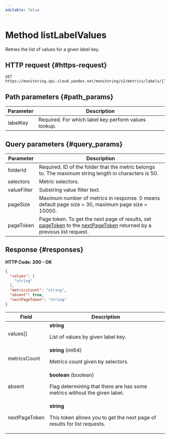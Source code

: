 ```yaml
---
editable: false
---
```


# Method listLabelValues
Retries the list of values for a given label key.
 

 
## HTTP request {#https-request}
```
GET https://monitoring.api.cloud.yandex.net/monitoring/v2/metrics/labels/{labelKey}/values
```
 
## Path parameters {#path_params}
 
Parameter | Description
--- | ---
labelKey | Required. For which label key perform values lookup.
 
## Query parameters {#query_params}
 
Parameter | Description
--- | ---
folderId | Required. ID of the folder that the metric belongs to.  The maximum string length in characters is 50.
selectors | Metric selectors.
valueFilter | Substring value filter text.
pageSize | Maximum number of metrics in response. 0 means default page size = 30, maximum page size = 10000.
pageToken | Page token. To get the next page of results, set [pageToken](/docs/monitoring/api-ref/MetricsMeta/listLabelValues#query_params) to the [nextPageToken](/docs/monitoring/api-ref/MetricsMeta/listMetrics#responses) returned by a previous list request.
 
## Response {#responses}
**HTTP Code: 200 - OK**

```json 
{
  "values": [
    "string"
  ],
  "metricsCount": "string",
  "absent": true,
  "nextPageToken": "string"
}
```

 
Field | Description
--- | ---
values[] | **string**<br><p>List of values by given label key.</p> 
metricsCount | **string** (int64)<br><p>Metrics count given by selectors.</p> 
absent | **boolean** (boolean)<br><p>Flag determining that there are has some metrics without the given label.</p> 
nextPageToken | **string**<br><p>This token allows you to get the next page of results for list requests.</p> 